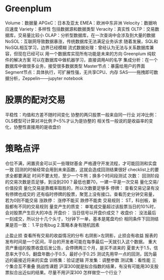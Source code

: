 # Greenplum
Volume：数据量
APGxC：日本及亚太
EMEA：欧洲中东非洲
Velocity：数据响应速度
Variety：多样性
包括数据源和数据类型
Veracity：真实性
OLTP：交易数据库，交易量比较小
OLAP：分析型数据库，在一次查询中会涉及到大量的数据
NoSOL：互联网导致数据暴涨，传统数据库无法满足业务诉求
随着发展，SQL和NoSQL相互学习，边界已经模糊
流式数据处理：曾经认为无法与关系数据库兼容，但现在已经可以
用一个数据库实现所有功能是未来的方向
Greenplum 纯软件的解决方案
可以在数据库中做机器学习，直接调用AI的名字
集成分析：在一个数据库中做很多业务，接受很多数据类型
Master节点：暴露给用户的界面
Segment节点：具体执行，可扩展性强，无共享CPU、内存
SAS——拖拽即可数据分析，Zeppelin——jupyter notebook

# 股票的配对交易
平稳性：均值和方差不随时间变化
协整的两只股票一般来自同一行业
对冲比例：OLS模型可计算对冲比例
P<5%才认为是协整的
相关性一般说的是收益率的变化，协整性直接用的是收盘价

# 策略点评
仓位不满，闲置资金可以买一些理财基金
严格遵守开发流程，才可能回测和实盘一致
回测的时候经常会用到未来函数，这就会造成回测结果很好
checklist上的要求全都要满足
时间不要太短，至少一个牛熊；换多个时间段测试
次数：
回测阶段的交易次数是否足够，到没到200？最低也要70，一建一平是一次交易
量化交易/价值投资
量化交易是靠概率取胜的，所以次数要足够多
停牌：
查看交易记录有没有停牌也成交的
还有临时停牌的股票，聚宽上没有接口。查看历史分钟交易量，若为0则不能交易
涨跌停：
涨停不能买
跌停不能卖
交易规则：
ST，科创板，新股都有不同的交易规则
量变产生的质变：
单笔成交量超过该股票当日的10%时，会对股票产生巨大的冲击
开盘价：
当日信号以开盘价成交？
收盘价：
没法最后一刻成交，所以分十几个头寸，1分钟下一单，基本是尾盘均价
相同条件下回测结果是否一致：
1.平台有bug
2.策略本身有随机因素

止盈止损
查看所有交易的收益情况的分布
右阴影>左阴影，止损会有收益
报表的发布时间是一个区间，平台的开发者可能在每季最后一天就引入这个数据。
重大资产重组的股票收盘后发公告，会停牌两三个月，是买不进来的
夏普大于1.5，信息率大于0.5，翻盘年数小于0.5，最好小于0.25
测试先用早一点的回测，因为最近的最接近将来的实盘
训练集：验证逻辑
开发集：调整参数
测试集：看性能
三个集合互不重叠
挑战性课题
沪深300就是拟合指数的结果，有没有可能用30支股票拟合出近似的结果。尽量不用沪深300
怎样做空一个行业？
